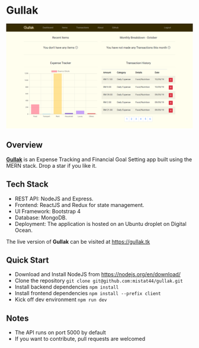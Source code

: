 # Gullak 

![](https://github.com/mistat44/gullak/blob/master/client/src/components/layout/images/read%20me.png)

## Overview
[__Gullak__](https://gullak.tk) is an Expense Tracking and Financial Goal Setting app built using the MERN stack. Drop a star if you like it. 

## Tech Stack
- REST API: NodeJS and Express. 
- Frontend: ReactJS and Redux for state management.
- UI Framework: Bootstrap 4
- Database: MongoDB.
- Deployment: The application is hosted on an Ubuntu droplet on Digital Ocean. 

The live version of __Gullak__ can be visited at https://gullak.tk

## Quick Start
* Download and Install NodeJS from https://nodejs.org/en/download/
* Clone the repository `git clone git@github.com:mistat44/gullak.git`
* Install backend dependencies `npm install`
* Install frontend dependencies `npm install --prefix client`
* Kick off dev environment `npm run dev`

## Notes
* The API runs on port 5000 by default
* If you want to contribute, pull requests are welcomed
